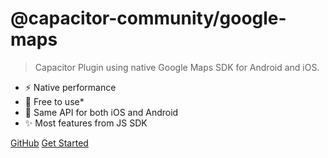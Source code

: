 # @capacitor-community/google-maps

> Capacitor Plugin using native Google Maps SDK for Android and iOS.

- ⚡️ Native performance
- 💸 Free to use\*
- 🔌 Same API for both iOS and Android
- ✨ Most features from JS SDK

[GitHub](https://github.com/capacitor-community/google-maps)
[Get Started](#home)
